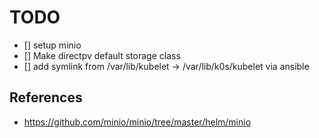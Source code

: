 <!--
SPDX-FileCopyrightText: 2025 NONE

SPDX-License-Identifier: Unlicense
-->

# TODO

- [] setup minio
- [] Make directpv default storage class
- [] add symlink from /var/lib/kubelet -> /var/lib/k0s/kubelet via ansible

## References

- https://github.com/minio/minio/tree/master/helm/minio
